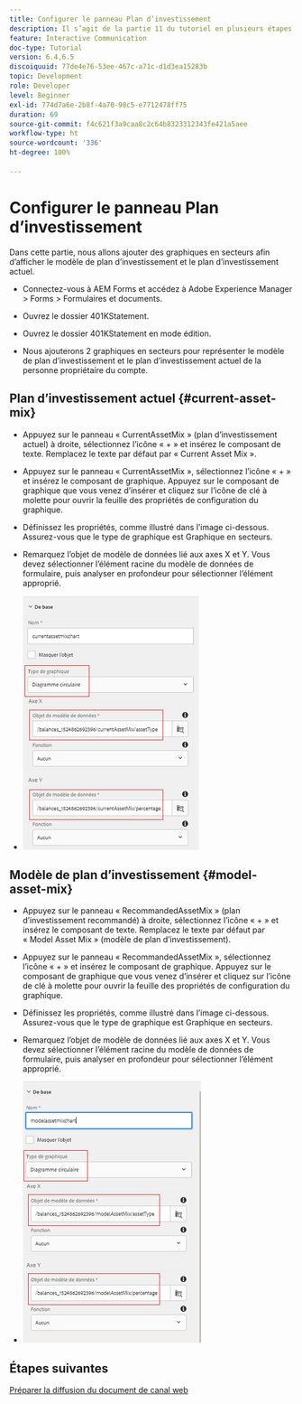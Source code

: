 ```yaml
---
title: Configurer le panneau Plan d’investissement
description: Il s’agit de la partie 11 du tutoriel en plusieurs étapes qui explique comment créer votre premier document de communication interactive. Dans cette partie, nous allons ajouter des graphiques en secteurs pour afficher le modèle de plan d’investissement et le plan d’investissement actuel.
feature: Interactive Communication
doc-type: Tutorial
version: 6.4,6.5
discoiquuid: 77de4e76-53ee-467c-a71c-d1d3ea15283b
topic: Development
role: Developer
level: Beginner
exl-id: 774d7a6e-2b8f-4a70-98c5-e7712478ff75
duration: 69
source-git-commit: f4c621f3a9caa8c2c64b8323312343fe421a5aee
workflow-type: ht
source-wordcount: '336'
ht-degree: 100%

---
```


# Configurer le panneau Plan d’investissement

Dans cette partie, nous allons ajouter des graphiques en secteurs afin d’afficher le modèle de plan d’investissement et le plan d’investissement actuel.

* Connectez-vous à AEM Forms et accédez à Adobe Experience Manager > Forms > Formulaires et documents.

* Ouvrez le dossier 401KStatement.

* Ouvrez le dossier 401KStatement en mode édition.

* Nous ajouterons 2 graphiques en secteurs pour représenter le modèle de plan d’investissement et le plan d’investissement actuel de la personne propriétaire du compte.

## Plan d’investissement actuel {#current-asset-mix}

* Appuyez sur le panneau « CurrentAssetMix » (plan d’investissement actuel) à droite, sélectionnez l’icône « + » et insérez le composant de texte. Remplacez le texte par défaut par « Current Asset Mix ».

* Appuyez sur le panneau « CurrentAssetMix », sélectionnez l’icône « + » et insérez le composant de graphique. Appuyez sur le composant de graphique que vous venez d’insérer et cliquez sur l’icône de clé à molette pour ouvrir la feuille des propriétés de configuration du graphique.

* Définissez les propriétés, comme illustré dans l’image ci-dessous. Assurez-vous que le type de graphique est Graphique en secteurs.

* Remarquez l’objet de modèle de données lié aux axes X et Y. Vous devez sélectionner l’élément racine du modèle de données de formulaire, puis analyser en profondeur pour sélectionner l’élément approprié.

* ![currentassetmix](assets/currentassetmixchart.png)

## Modèle de plan d’investissement {#model-asset-mix}

* Appuyez sur le panneau « RecommandedAssetMix » (plan d’investissement recommandé) à droite, sélectionnez l’icône « + » et insérez le composant de texte. Remplacez le texte par défaut par « Model Asset Mix » (modèle de plan d’investissement).

* Appuyez sur le panneau « RecommandedAssetMix », sélectionnez l’icône « + » et insérez le composant de graphique. Appuyez sur le composant de graphique que vous venez d’insérer et cliquez sur l’icône de clé à molette pour ouvrir la feuille des propriétés de configuration du graphique.

* Définissez les propriétés, comme illustré dans l’image ci-dessous. Assurez-vous que le type de graphique est Graphique en secteurs.

* Remarquez l’objet de modèle de données lié aux axes X et Y. Vous devez sélectionner l’élément racine du modèle de données de formulaire, puis analyser en profondeur pour sélectionner l’élément approprié.

* ![assettype](assets/modelassettypechart.png)

## Étapes suivantes

[Préparer la diffusion du document de canal web](./parttwelve.md)
